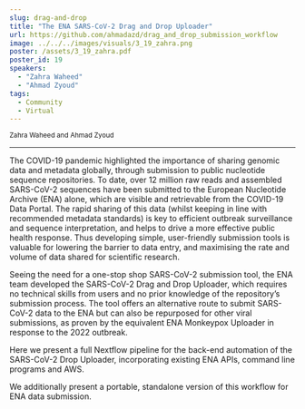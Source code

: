 ```yaml
---
slug: drag-and-drop
title: "The ENA SARS-CoV-2 Drag and Drop Uploader"
url: https://github.com/ahmadazd/drag_and_drop_submission_workflow
image: ../../../images/visuals/3_19_zahra.png
poster: /assets/3_19_zahra.pdf
poster_id: 19
speakers:
  - "Zahra Waheed"
  - "Ahmad Zyoud"
tags:
  - Community
  - Virtual
---
```


<div className="mb-8">
  <small className="typo-small">
    Zahra Waheed and Ahmad Zyoud
  </small>
</div>

<hr className="border-t border-gray-50 mb-4 opacity-20" />

The COVID-19 pandemic highlighted the importance of sharing genomic data and metadata globally, through submission to public nucleotide sequence repositories. To date, over 12 million raw reads and assembled SARS-CoV-2 sequences have been submitted to the European Nucleotide Archive (ENA) alone, which are visible and retrievable from the COVID-19 Data Portal. The rapid sharing of this data (whilst keeping in line with recommended metadata standards) is key to efficient outbreak surveillance and sequence interpretation, and helps to drive a more effective public health response. Thus developing simple, user-friendly submission tools is valuable for lowering the barrier to data entry, and maximising the rate and volume of data shared for scientific research.

Seeing the need for a one-stop shop SARS-CoV-2 submission tool, the ENA team developed the SARS-CoV-2 Drag and Drop Uploader, which requires no technical skills from users and no prior knowledge of the repository’s submission process. The tool offers an alternative route to submit SARS-CoV-2 data to the ENA but can also be repurposed for other viral submissions, as proven by the equivalent ENA Monkeypox Uploader in response to the 2022 outbreak.

Here we present a full Nextflow pipeline for the back-end automation of the SARS-CoV-2 Drop Uploader, incorporating existing ENA APIs, command line programs and AWS.

We additionally present a portable, standalone version of this workflow for ENA data submission.
